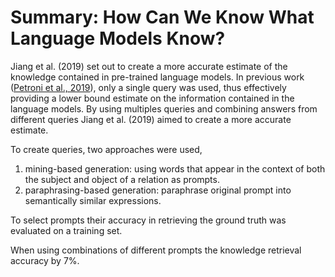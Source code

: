 # Summary: How Can We Know What Language Models Know?

Jiang et al. (2019) set out to create a more accurate estimate of the knowledge contained in pre-trained language models. In previous work ([Petroni et al., 2019](https://www.aclweb.org/anthology/D19-1250/)),  only a single query was used, thus effectively providing a lower bound estimate on the information contained in the language models. By using multiples queries and combining answers from different queries Jiang et al. (2019) aimed to create a more accurate estimate.

To create queries, two approaches were used,
1. mining-based generation: using words that appear in the context of both the subject and object of a relation as prompts.
2. paraphrasing-based generation: paraphrase original prompt into semantically similar expressions.

To select prompts their accuracy in retrieving the ground truth was evaluated on a training set. 

When using combinations of different prompts the knowledge retrieval accuracy by $7\%$.